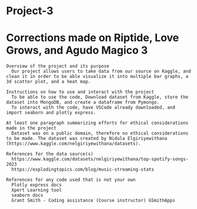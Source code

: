 # Project-3
# Corrections made on Riptide, Love Grows, and Agudo Magico 3


    Overview of the project and its purpose
      Our project allows users to take data from our source on Kaggle, and clean it in order to be able visualize it into multiple bar graphs, a 3d scatter plot, and a heat map.
      
    Instructions on how to use and interact with the project
      To be able to use the code, Download dataset from Kaggle, store the dataset into MongoDB, and create a dataframe from Pymongo.
      To interact with the code, have VSCode already downloaded, and import seaborn and plotly express.
      
    At least one paragraph summarizing efforts for ethical considerations made in the project
      Dataset was on a public domain, therefore no ethical considerations to be made. The dataset was created by Nidula Elgiriyewithana (https://www.kaggle.com/nelgiriyewithana/datasets).
      
    References for the data source(s)
      https://www.kaggle.com/datasets/nelgiriyewithana/top-spotify-songs-2023
      https://explodingtopics.com/blog/music-streaming-stats
      
    References for any code used that is not your own
      Plotly express docs
      Xpert Learning tool
      seaborn docs
      Grant Smith - Coding assistance (Course instructor) GSmithApps
      
